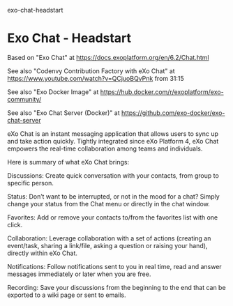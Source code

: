 exo-chat-headstart
# Exo Chat - Headstart

Based on "Exo Chat" at https://docs.exoplatform.org/en/6.2/Chat.html

See also "Codenvy Contribution Factory with eXo Chat" at https://www.youtube.com/watch?v=QCjuoBQvPnk from 31:15

See also "Exo Docker Image" at https://hub.docker.com/r/exoplatform/exo-community/

See also "Exo Chat Server (Docker)" at https://github.com/exo-docker/exo-chat-server

eXo Chat is an instant messaging application that allows users to sync up and take action quickly. Tightly integrated since eXo Platform 4, eXo Chat empowers the real-time collaboration among teams and individuals.

Here is summary of what eXo Chat brings:

Discussions: Create quick conversation with your contacts, from group to specific person.

Status: Don’t want to be interrupted, or not in the mood for a chat? Simply change your status from the Chat menu or directly in the chat window.

Favorites: Add or remove your contacts to/from the favorites list with one click.

Collaboration: Leverage collaboration with a set of actions (creating an event/task, sharing a link/file, asking a question or raising your hand), directly within eXo Chat.

Notifications: Follow notifications sent to you in real time, read and answer messages immediately or later when you are free.

Recording: Save your discussions from the beginning to the end that can be exported to a wiki page or sent to emails.

